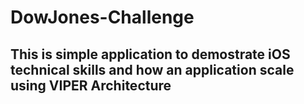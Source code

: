 # DowJones-Challenge

## This is simple application to demostrate iOS technical skills and how an application scale using VIPER Architecture
